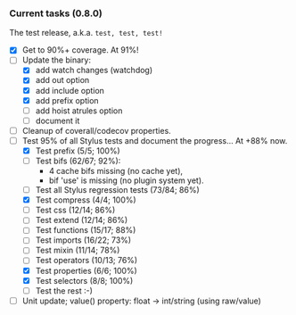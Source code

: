 ### Current tasks (0.8.0)

The test release, a.k.a. `test, test, test!`

 - [x] Get to 90%+ coverage.  At 91%!
 - [ ] Update the binary:
    - [x] add watch changes (watchdog)
    - [x] add out option
    - [x] add include option
    - [x] add prefix option
    - [ ] add hoist atrules option
    - [ ] document it
 - [ ] Cleanup of coverall/codecov properties.
 - [ ] Test 95% of all Stylus tests and document the progress...  At +88% now.
     - [x] Test prefix (5/5; 100%)
     - [ ] Test bifs (62/67; 92%):
         - 4 cache bifs missing (no cache yet), 
         - bif 'use' is missing (no plugin system yet).
     - [ ] Test all Stylus regression tests (73/84; 86%)
     - [x] Test compress (4/4; 100%)
     - [ ] Test css (12/14; 86%)
     - [ ] Test extend (12/14; 86%)
     - [ ] Test functions (15/17; 88%)
     - [ ] Test imports (16/22; 73%)
     - [ ] Test mixin (11/14; 78%)
     - [ ] Test operators (10/13; 76%)
     - [x] Test properties (6/6; 100%)
     - [x] Test selectors (8/8; 100%) 
     - [ ] Test the rest :-)
 - [ ] Unit update; value() property: float -> int/string (using raw/value)
